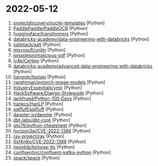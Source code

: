 # 2022-05-12

1. [projectdiscovery/nuclei-templates](https://github.com/projectdiscovery/nuclei-templates "Community curated list of templates for the nuclei engine to find security vulnerabilities.") [Python]
2. [PaddlePaddle/PaddleOCR](https://github.com/PaddlePaddle/PaddleOCR "Awesome multilingual OCR toolkits based on PaddlePaddle (practical ultra lightweight OCR system, support 80+ languages recognition, provide data annotation and synthesis tools, support training and deployment among server, mobile, embedded and IoT devices)") [Python]
3. [huggingface/transformers](https://github.com/huggingface/transformers "🤗 Transformers: State-of-the-art Machine Learning for Pytorch, TensorFlow, and JAX.") [Python]
4. [databricks-academy/data-engineering-with-databricks](https://github.com/databricks-academy/data-engineering-with-databricks "") [Python]
5. [saltstack/salt](https://github.com/saltstack/salt "Software to automate the management and configuration of any infrastructure or application at scale. Get access to the Salt software package repository here:") [Python]
6. [microsoft/unilm](https://github.com/microsoft/unilm "Large-scale Self-supervised Pre-training Across Tasks, Languages, and Modalities") [Python]
7. [jonaslejon/malicious-pdf](https://github.com/jonaslejon/malicious-pdf "💀 Generate a bunch of malicious pdf files with phone-home functionality. Can be used with Burp Collaborator or Interact.sh") [Python]
8. [ly4k/Certipy](https://github.com/ly4k/Certipy "Tool for Active Directory Certificate Services enumeration and abuse") [Python]
9. [databricks-academy/advanced-data-engineering-with-databricks](https://github.com/databricks-academy/advanced-data-engineering-with-databricks "") [Python]
10. [tiangolo/fastapi](https://github.com/tiangolo/fastapi "FastAPI framework, high performance, easy to learn, fast to code, ready for production") [Python]
11. [rwightman/pytorch-image-models](https://github.com/rwightman/pytorch-image-models "PyTorch image models, scripts, pretrained weights -- ResNet, ResNeXT, EfficientNet, EfficientNetV2, NFNet, Vision Transformer, MixNet, MobileNet-V3/V2, RegNet, DPN, CSPNet, and more") [Python]
12. [IndustryEssentials/ymir](https://github.com/IndustryEssentials/ymir "YMIR, a streamlined model development product.") [Python]
13. [HackSoftware/Django-Styleguide](https://github.com/HackSoftware/Django-Styleguide "Django styleguide used in HackSoft projects") [Python]
14. [jackfrued/Python-100-Days](https://github.com/jackfrued/Python-100-Days "Python - 100天从新手到大师") [Python]
15. [hankcs/HanLP](https://github.com/hankcs/HanLP "中文分词 词性标注 命名实体识别 依存句法分析 成分句法分析 语义依存分析 语义角色标注 指代消解 风格转换 语义相似度 新词发现 关键词短语提取 自动摘要 文本分类聚类 拼音简繁转换 自然语言处理") [Python]
16. [sqlfluff/sqlfluff](https://github.com/sqlfluff/sqlfluff "A SQL linter and auto-formatter for Humans") [Python]
17. [dagster-io/dagster](https://github.com/dagster-io/dagster "An orchestration platform for the development, production, and observation of data assets.") [Python]
18. [dbt-labs/dbt-core](https://github.com/dbt-labs/dbt-core "dbt enables data analysts and engineers to transform their data using the same practices that software engineers use to build applications.") [Python]
19. [gto76/python-cheatsheet](https://github.com/gto76/python-cheatsheet "Comprehensive Python Cheatsheet") [Python]
20. [horizon3ai/CVE-2022-1388](https://github.com/horizon3ai/CVE-2022-1388 "POC for CVE-2022-1388") [Python]
21. [ray-project/ray](https://github.com/ray-project/ray "An open source framework that provides a simple, universal API for building distributed applications. Ray is packaged with RLlib, a scalable reinforcement learning library, and Tune, a scalable hyperparameter tuning library.") [Python]
22. [0xf4n9x/CVE-2022-1388](https://github.com/0xf4n9x/CVE-2022-1388 "CVE-2022-1388 F5 BIG-IP iControl REST Auth Bypass RCE") [Python]
23. [neonbjb/tortoise-tts](https://github.com/neonbjb/tortoise-tts "A multi-voice TTS system trained with an emphasis on quality") [Python]
24. [confluentinc/confluent-kafka-python](https://github.com/confluentinc/confluent-kafka-python "Confluent's Kafka Python Client") [Python]
25. [spack/spack](https://github.com/spack/spack "A flexible package manager that supports multiple versions, configurations, platforms, and compilers.") [Python]
